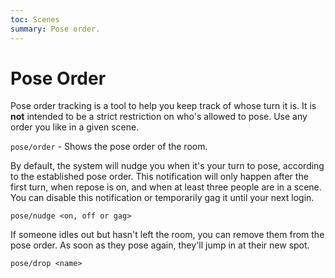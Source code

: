 ```yaml
---
toc: Scenes
summary: Pose order.
---
```

# Pose Order

Pose order tracking is a tool to help you keep track of whose turn it is.  It is **not** intended to be a strict restriction on who's allowed to pose.  Use any order you like in a given scene.

`pose/order` - Shows the pose order of the room.

By default, the system will nudge you when it's your turn to pose, according to the established pose order.  This notification will only happen after the first turn, when repose is on, and when at least three people are in a scene.  You can disable this notification or temporarily gag it until your next login.

`pose/nudge <on, off or gag>`

If someone idles out but hasn't left the room, you can remove them from the pose order.  As soon as they pose again, they'll jump in at their new spot.

`pose/drop <name>`